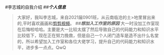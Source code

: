 #李志城的自我介绍
##***个人信息***
>大家好，我叫李志城，来自2021届0901班，从云南临沧的土>地里冒出来的,平时喜欢画画和[剪剪视频][1]。
##***想加入工作室的原因***
>大一时没加工作室现在后悔啦哈哈。主要是大一比较太摆了然后导致自己的代码能力和知识水平比较低下，现在正在努力挽救，但是自己一个人闭门造车是造不出什么名堂的，所以希望加入工作室和各位大佬学习，提升自己的代码能力和知识水平，进步多一点点。QwQ

[1]:https://space.bilibili.com/35947142?spm_id_from=333.1007.0.0


